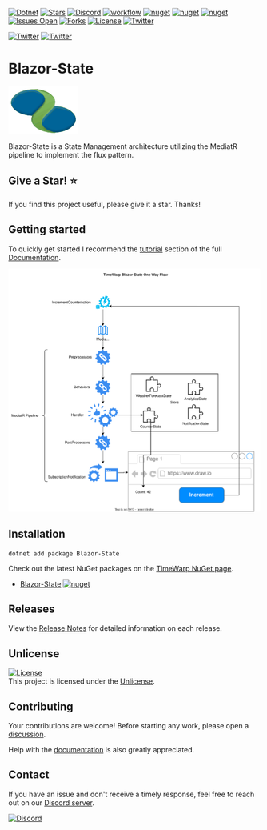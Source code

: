 [![Dotnet](https://img.shields.io/badge/dotnet-8.0-blue)](https://dotnet.microsoft.com)
[![Stars](https://img.shields.io/github/stars/TimeWarpEngineering/blazor-state?logo=github)](https://github.com/TimeWarpEngineering/blazor-state)
[![Discord](https://img.shields.io/discord/715274085940199487?logo=discord)](https://discord.gg/7F4bS2T)
[![workflow](https://github.com/TimeWarpEngineering/blazor-state/actions/workflows/release-build.yml/badge.svg)](https://github.com/TimeWarpEngineering/blazor-state/actions)
[![nuget](https://img.shields.io/nuget/v/TimeWarp.State?logo=nuget)](https://www.nuget.org/packages/TimeWarp.State/)
[![nuget](https://img.shields.io/nuget/dt/TimeWarp.State?logo=nuget)](https://www.nuget.org/packages/TimeWarp.State/)
[![nuget](https://img.shields.io/nuget/dt/Blazor-State?logo=nuget)](https://www.nuget.org/packages/Blazor-State/)
[![Issues Open](https://img.shields.io/github/issues/TimeWarpEngineering/blazor-state.svg?logo=github)](https://github.com/TimeWarpEngineering/blazor-state/issues)
[![Forks](https://img.shields.io/github/forks/TimeWarpEngineering/blazor-state)](https://github.com/TimeWarpEngineering/blazor-state)
[![License](https://img.shields.io/github/license/TimeWarpEngineering/blazor-state.svg?style=flat-square&logo=github)](https://github.com/TimeWarpEngineering/blazor-state/issues)
[![Twitter](https://img.shields.io/twitter/url?style=social&url=https%3A%2F%2Fgithub.com%2FTimeWarpEngineering%2Fblazor-state)](https://twitter.com/intent/tweet?url=https://github.com/TimeWarpEngineering/blazor-state)

[![Twitter](https://img.shields.io/twitter/follow/StevenTCramer.svg)](https://twitter.com/intent/follow?screen_name=StevenTCramer)
[![Twitter](https://img.shields.io/twitter/follow/TheFreezeTeam1.svg)](https://twitter.com/intent/follow?screen_name=TheFreezeTeam1)

# Blazor-State


![TimeWarp Logo](https://raw.githubusercontent.com/TimeWarpEngineering/blazor-state/master/Assets/Logo.svg)

Blazor-State is a State Management architecture utilizing the MediatR pipeline to implement the flux pattern.

## Give a Star! :star:

If you find this project useful, please give it a star. Thanks!

## Getting started

To quickly get started I recommend the [tutorial](https://timewarpengineering.github.io/blazor-state/Samples/01-StateActionsHandlers/Readme.html) section of the full [Documentation](https://timewarpengineering.github.io/blazor-state/).

![TimeWarpStateOneWayFlow.drawio.svg](/Documentation/Images/TimeWarpStateOneWayFlow.drawio.svg)

## Installation

```console
dotnet add package Blazor-State
```

Check out the latest NuGet packages on the [TimeWarp NuGet page](https://www.nuget.org/profiles/TimeWarp.Enterprises).

* [Blazor-State](https://www.nuget.org/packages/Blazor-State/) [![nuget](https://img.shields.io/nuget/v/Blazor-State?logo=nuget)](https://www.nuget.org/packages/Blazor-State/)

## Releases

View the [Release Notes](https://timewarpengineering.github.io/blazor-state/ReleaseNotes/Release11.0.0.html) for detailed information on each release.

## Unlicense

[![License](https://img.shields.io/github/license/TimeWarpEngineering/blazor-state.svg?style=flat-square&logo=github)](https://unlicense.org)  
This project is licensed under the [Unlicense](https://unlicense.org).

## Contributing

Your contributions are welcome! Before starting any work, please open a [discussion](https://github.com/TimeWarpEngineering/blazor-state/discussions).

Help with the [documentation](https://timewarpengineering.github.io/blazor-state/) is also greatly appreciated.

## Contact

If you have an issue and don't receive a timely response, feel free to reach out on our [Discord server](https://discord.gg/A55JARGKKP).

[![Discord](https://img.shields.io/discord/715274085940199487?logo=discord)](https://discord.gg/7F4bS2T)
